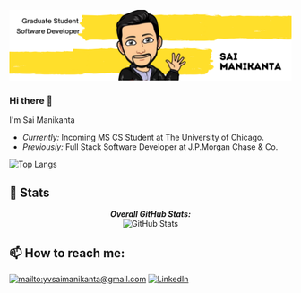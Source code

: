 ![Sai Manikanta Banner Image](./banner.png)
### Hi there 👋

I'm Sai Manikanta 
- <i>Currently:</i> Incoming MS CS Student at The University of Chicago. 
- <i>Previously:</i> Full Stack Software Developer at J.P.Morgan Chase & Co.

![Top Langs](https://github-readme-stats.vercel.app/api/top-langs/?username=Manikanta2498&layout=compact)

<h2>👀 Stats</h2>

<div>
  <p align="center">
  <b><em>Overall GitHub Stats:</em></b> <br/>
    <img src="https://github-readme-streak-stats.herokuapp.com/?user=Manikanta2498" alt="GitHub Stats" /> <br/>
  </p>
</div>

<h2>📫 How to reach me:</h2>

<a href="mailto:yvsaimanikanta@gmail.com">![mailto:yvsaimanikanta@gmail.com](https://img.shields.io/badge/Gmail-D14836?style=for-the-badge&logo=gmail&logoColor=white)</a> <a href="https://www.linkedin.com/in/yvsmanikanta/">![LinkedIn](https://img.shields.io/badge/LinkedIn-0077B5?style=for-the-badge&logo=linkedin&logoColor=white)</a>
<!--
**Manikanta2498/Manikanta2498** is a ✨ _special_ ✨ repository because its `README.md` (this file) appears on your GitHub profile.

Here are some ideas to get you started:

- 🔭 I’m currently working on ...
- 🌱 I’m currently learning ...
- 👯 I’m looking to collaborate on ...
- 🤔 I’m looking for help with ...
- 💬 Ask me about ...
- 📫 How to reach me: ...
- 😄 Pronouns: ...
- ⚡ Fun fact: ...
-->
